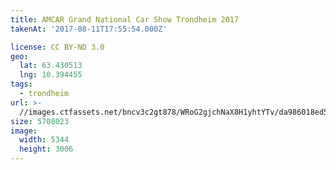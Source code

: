 ```yaml
---
title: AMCAR Grand National Car Show Trondheim 2017
takenAt: '2017-08-11T17:55:54.000Z'

license: CC BY-ND 3.0
geo:
  lat: 63.430513
  lng: 10.394455
tags:
  - trondheim
url: >-
  //images.ctfassets.net/bncv3c2gt878/WRoG2gjchNaX8H1yhtYTv/da986018ed568991e818db574d3c515e/amcar-grand-national-car-show-trondheim-2017_35699607033_o
size: 5708023
image:
  width: 5344
  height: 3006
---
```

